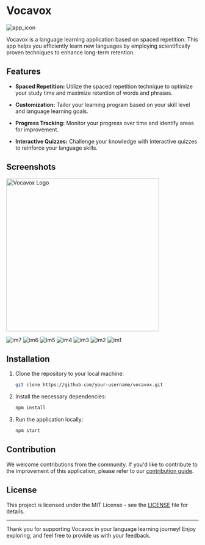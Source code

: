 # Vocavox

![app_icon](https://github.com/guilsch/vocavox_android/assets/76941153/f9f414d9-e87a-4d92-8500-83952718193c)

Vocavox is a language learning application based on spaced repetition. This app helps you efficiently learn new languages by employing scientifically proven techniques to enhance long-term retention.

## Features

- **Spaced Repetition:** Utilize the spaced repetition technique to optimize your study time and maximize retention of words and phrases.

- **Customization:** Tailor your learning program based on your skill level and language learning goals.

- **Progress Tracking:** Monitor your progress over time and identify areas for improvement.

- **Interactive Quizzes:** Challenge your knowledge with interactive quizzes to reinforce your language skills.

## Screenshots

<img src="https://github.com/guilsch/vocavox_android/assets/76941153/a0806345-8eca-49bb-9c53-ffbf23d07f45" alt="Vocavox Logo" width="400">

![im7](https://github.com/guilsch/vocavox_android/assets/76941153/a0806345-8eca-49bb-9c53-ffbf23d07f45)
![im6](https://github.com/guilsch/vocavox_android/assets/76941153/ae31b838-d5c5-4e0d-8060-bd34841c566b)
![im5](https://github.com/guilsch/vocavox_android/assets/76941153/3437a975-336c-4a15-b319-818357c703c0)
![im4](https://github.com/guilsch/vocavox_android/assets/76941153/f04f9920-71ca-4594-b036-255a828d6536)
![im3](https://github.com/guilsch/vocavox_android/assets/76941153/112737b7-48e1-4b18-8dcc-2120de1c3248)
![im2](https://github.com/guilsch/vocavox_android/assets/76941153/e4d0a57c-98f2-431c-a73e-b2a6f46178ee)
![im1](https://github.com/guilsch/vocavox_android/assets/76941153/bc48c98a-eac6-4750-8f51-90eb841f6d02)

## Installation

1. Clone the repository to your local machine:

    ```bash
    git clone https://github.com/your-username/vocavox.git
    ```

2. Install the necessary dependencies:

    ```bash
    npm install
    ```

3. Run the application locally:

    ```bash
    npm start
    ```

## Contribution

We welcome contributions from the community. If you'd like to contribute to the improvement of this application, please refer to our [contribution guide](CONTRIBUTING.md).

## License

This project is licensed under the MIT License - see the [LICENSE](LICENSE) file for details.

---

Thank you for supporting Vocavox in your language learning journey! Enjoy exploring, and feel free to provide us with your feedback.
